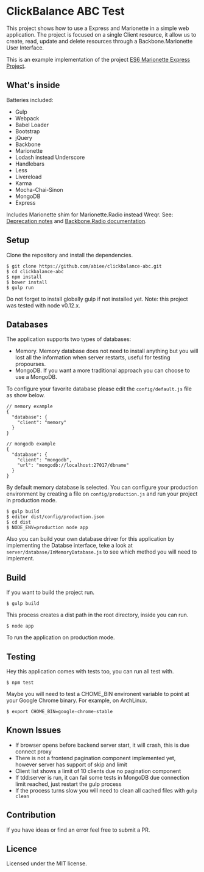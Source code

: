 ClickBalance ABC Test
=====================
This project shows how to use a Express and Marionette in a simple web application. The project is focused on a single Client resource, it allow us to create, read, update and delete resources through a Backbone.Marionette User Interface.

This is an example implementation of the project [ES6 Marionette Express Project](https://github.com/abiee/es6-marionette-express).

What's inside
----------------
Batteries included:
 - Gulp
 - Webpack
 - Babel Loader
 - Bootstrap
 - jQuery
 - Backbone
 - Marionette
 - Lodash instead Underscore
 - Handlebars
 - Less
 - Livereload
 - Karma
 - Mocha-Chai-Sinon
 - MongoDB
 - Express

Includes Marionette shim for Marionette.Radio instead Wreqr. See: [Deprecation notes](http://marionettejs.com/docs/v2.3.1/marionette.application.html#the-application-channel) and [Backbone.Radio documentation](https://github.com/marionettejs/backbone.radio#using-with-marionette).

Setup
-----
Clone the repository and install the dependencies.

    $ git clone https://github.com/abiee/clickbalance-abc.git
    $ cd clickbalance-abc
    $ npm install
    $ bower install
    $ gulp run

Do not forget to install globally gulp if not installed yet. Note: this project was tested with node v0.12.x.

Databases
---------
The application supports two types of databases:
 - Memory. Memory database does not need to install anything but you will lost all the information when server restarts, useful for testing propourses.
 - MongoDB. If you want a more traditional approach you can choose to use a MongoDB.

To configure your favorite database please edit the `config/default.js` file as show below.

    // memory example
    {
      "database": {
        "client": "memory"
      }
    }

    // mongodb example
    {
      "database": {
        "client": "mongodb",
        "url": "mongodb://localhost:27017/dbname"
      }
    }

By default memory database is selected. You can configure your production environment by creating a file on `config/production.js` and run your project in production mode.

    $ gulp build
    $ editor dist/config/production.json
    $ cd dist
    $ NODE_ENV=production node app

Also you can build your own database driver for this application by implementing the Databse interface, teke a look at `server/database/InMemoryDatabase.js` to see which method you will need to implement.

Build
-----
If you want to build the project run.

    $ gulp build

This process creates a dist path in the root directory, inside you can run.

    $ node app

To run the application on production mode.

Testing
-------
Hey this application comes with tests too, you can run all test with.

    $ npm test

Maybe you will need to test a CHOME_BIN environent variable to point at your Google Chrome binary. For example, on ArchLinux.

    $ export CHOME_BIN=google-chrome-stable

Known Issues
------------
 - If browser opens before backend server start, it will crash, this is due connect proxy
 - There is not a frontend pagination component implemented yet, however server has support of skip and limit
 - Client list shows a limit of 10 clients due no pagination component
 - If tdd:server is run, it can fail some tests in MongoDB due connection limit reached, just restart the gulp process
 - If the process turns slow you will need to clean all cached files with `gulp clean`

Contribution
---------------
If you have ideas or find an error feel free to submit a PR.

Licence
-------
Licensed under the MIT license.
